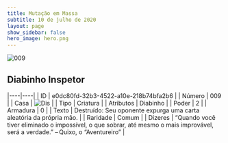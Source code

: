 ```yaml
---
title: Mutação em Massa
subtitle: 10 de julho de 2020
layout: page
show_sidebar: false
hero_image: hero.png
---
```


![009](https://cdn.keyforgegame.com/media/card_front/pt/479_009_8GW82M2JFCQM_pt.png)

## Diabinho Inspetor

|----|----|
| ID | e0dc80fd-32b3-4522-a10e-218b74bfa2b6 |
| Número | 009 |
| Casa | ![Dis](https://archonarcana.com/images/thumb/e/e8/Dis.png/22px-Dis.png "Dis") |
| Tipo | Criatura |
| Atributos | Diabinho |
| Poder | 2 |
| Armadura | 0 |
| Texto | Destruído: Seu oponente expurga uma carta aleatória da própria mão. |
| Raridade | Comum |
| Dizeres | “Quando você tiver eliminado o impossível,   o que sobrar, até mesmo o mais improvável,   será a verdade.” – Quixo, o “Aventureiro” |
